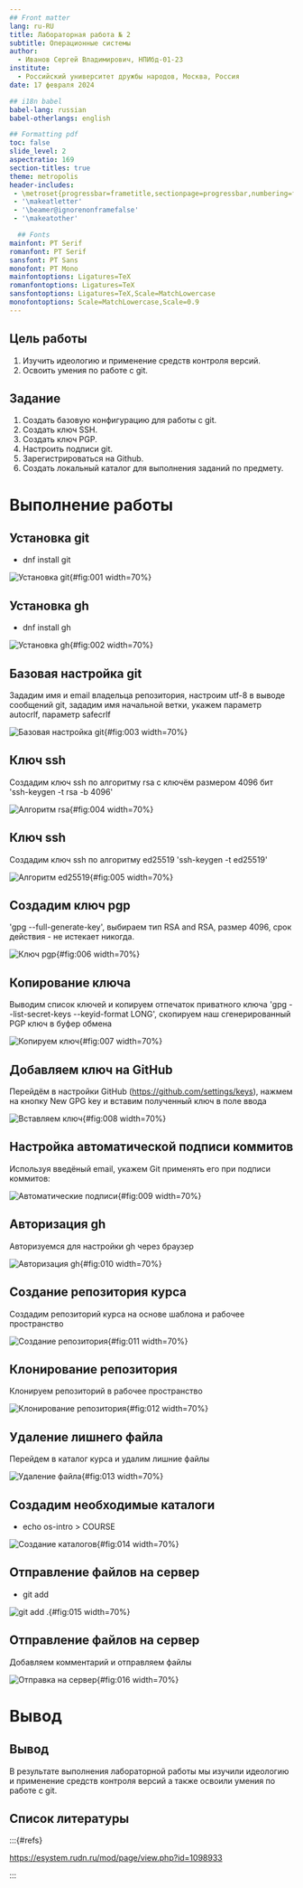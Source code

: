 ```yaml
---
## Front matter
lang: ru-RU
title: Лабораторная работа № 2
subtitle: Операционные системы
author:
  - Иванов Сергей Владимирович, НПИбд-01-23
institute:
  - Российский университет дружбы народов, Москва, Россия
date: 17 февраля 2024

## i18n babel
babel-lang: russian
babel-otherlangs: english

## Formatting pdf
toc: false
slide_level: 2
aspectratio: 169
section-titles: true
theme: metropolis
header-includes:
 - \metroset{progressbar=frametitle,sectionpage=progressbar,numbering=fraction}
 - '\makeatletter'
 - '\beamer@ignorenonframefalse'
 - '\makeatother'

  ## Fonts
mainfont: PT Serif
romanfont: PT Serif
sansfont: PT Sans
monofont: PT Mono
mainfontoptions: Ligatures=TeX
romanfontoptions: Ligatures=TeX
sansfontoptions: Ligatures=TeX,Scale=MatchLowercase
monofontoptions: Scale=MatchLowercase,Scale=0.9
---
```


## Цель работы

1. Изучить идеологию и применение средств контроля версий.
2. Освоить умения по работе с git.

## Задание

1. Создать базовую конфигурацию для работы с git.
2. Создать ключ SSH.
3. Создать ключ PGP.
4. Настроить подписи git.
5. Зарегистрироваться на Github.
6. Создать локальный каталог для выполнения заданий по предмету.

# Выполнение работы

## Установка git

- dnf install git 

![Установка git](image/1.jpg){#fig:001 width=70%}

## Установка gh

- dnf install gh

![Установка gh](image/2.jpg){#fig:002 width=70%}

## Базовая настройка git

Зададим имя и email владельца репозитория, настроим utf-8 в выводе сообщений git, зададим имя начальной ветки, укажем параметр autocrlf, параметр safecrlf

![Базовая настройка git](image/3.jpg){#fig:003 width=70%}

## Ключ ssh

Создадим ключ ssh по алгоритму rsa с ключём размером 4096 бит 'ssh-keygen -t rsa -b 4096'

![Алгоритм rsa](image/4.jpg){#fig:004 width=70%}

## Ключ ssh

Создадим ключ ssh по алгоритму ed25519 'ssh-keygen -t ed25519'

![Алгоритм ed25519](image/5.jpg){#fig:005 width=70%}

## Создадим ключ pgp

'gpg --full-generate-key', выбираем тип RSA and RSA, размер 4096, срок действия - не истекает никогда.

![Ключ pgp](image/6.jpg){#fig:006 width=70%}

## Копирование ключа

Выводим список ключей и копируем отпечаток приватного ключа 'gpg --list-secret-keys --keyid-format LONG', скопируем наш сгенерированный PGP ключ в буфер обмена

![Копируем ключ](image/7.jpg){#fig:007 width=70%}

## Добавляем ключ на GitHub

Перейдём в настройки GitHub (https://github.com/settings/keys), нажмем на кнопку New GPG key и вставим полученный ключ в поле ввода

![Вставляем ключ](image/8.jpg){#fig:008 width=70%}

## Настройка автоматической подписи коммитов

Используя введёный email, укажем Git применять его при подписи коммитов:

![Автоматические подписи](image/9.jpg){#fig:009 width=70%}

## Авторизация gh

Авторизуемся для настройки gh через браузер

![Авторизация gh](image/10.jpg){#fig:010 width=70%}

## Создание репозитория курса

Создадим репозиторий курса на основе шаблона и рабочее пространство

![Создание репозитория](image/11.jpg){#fig:011 width=70%}

## Клонирование репозитория

Клонируем репозиторий в рабочее пространство

![Клонирование репозитория](image/12.jpg){#fig:012 width=70%}

## Удаление лишнего файла

Перейдем в каталог курса и удалим лишние файлы

![Удаление файла](image/13.jpg){#fig:013 width=70%}

## Создадим необходимые каталоги

- echo os-intro > COURSE

![Создание каталогов](image/14.jpg){#fig:014 width=70%}

## Отправление файлов на сервер

- git add

![git add .](image/15.jpg){#fig:015 width=70%}

## Отправление файлов на сервер

Добавляем комментарий и отправляем файлы

![Отправка на сервер](image/16.jpg){#fig:016 width=70%}

# Вывод

## Вывод 

В результате выполнения лабораторной работы мы изучили идеологию и применение средств контроля версий а также освоили умения по работе с git.

## Список литературы

:::{#refs}

https://esystem.rudn.ru/mod/page/view.php?id=1098933

:::









